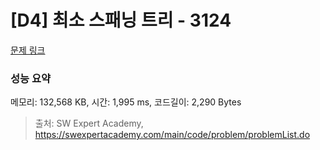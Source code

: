 # [D4] 최소 스패닝 트리 - 3124 

[문제 링크](https://swexpertacademy.com/main/code/problem/problemDetail.do?contestProbId=AV_mSnmKUckDFAWb) 

### 성능 요약

메모리: 132,568 KB, 시간: 1,995 ms, 코드길이: 2,290 Bytes



> 출처: SW Expert Academy, https://swexpertacademy.com/main/code/problem/problemList.do